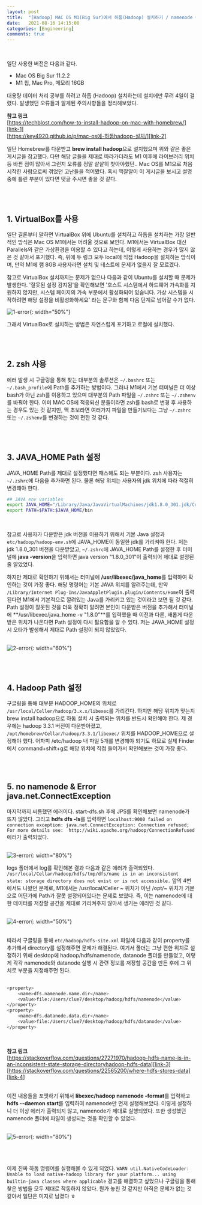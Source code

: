 ```yaml
---
layout: post
title:  "[Hadoop] MAC OS M1(Big Sur)에서 하둡(Hadoop) 설치하기 / namenode 에러 java.net.ConnectException 및 .zshrc HADOOP PATH 설정"
date:   2021-08-16 14:15:00
categories: [Engineering]
comments: true
---
```

<br>

일단 사용한 버전은 다음과 같다.
- Mac OS Big Sur 11.2.2
- M1 칩, Mac Pro, 메모리 16GB

대용량 데이터 처리 공부를 하려고 하둡 (Hadoop) 설치하는데 설치에만 무려 4일이 걸렸다. 발생했던 오류들과 알게된 주의사항들을 정리해보았다.

**참고 링크**  
[https://techblost.com/how-to-install-hadoop-on-mac-with-homebrew/][link-1]  
[https://key4920.github.io/p/mac-os에-하둡hadoop-설치/][link-2]

일단 Homebrew를 다운받고 **brew install hadoop**으로 설치했으며 위와 같은 좋은 게시글을 참고했다. 다만 해당 글들을 제대로 따라가더라도 M1 이후에 라이브러리 위치 등 바뀐 점이 많아서 그런지 오류를 정말 샅샅히 찾아야했던.. Mac OS를 M1으로 처음 시작한 사람으로써 겪었던 고난들을 적어봤다. 혹시 맥잘알이 이 게시글을 보시고 설명 중에 틀린 부분이 있다면 댓글 주시면 좋을 것 같다.
<br><br><br><br>

## 1. VirtualBox를 사용
일단 결론부터 말하면 VirtualBox 위에 Ubuntu를 설치하고 하둡을 설치하는 가장 일반적인 방식은 Mac OS M1에서는 어려울 것으로 보인다. M1에서는 VirtualBox 대신 Parallels와 같은 가상환경을 이용할 수 있다고 하는데, 이렇게 사용하는 경우가 많지 않은 것 같아서 포기했다. 즉, 위에 두 링크 모두 local에 직접 Hadoop을 설치하는 방식이며, 만약 M1에 램 8GB 사용자라면 설치 및 테스트에 문제가 없을지 잘 모르겠다.
<br>

참고로 VirtualBox 설치까지는 문제가 없으나 다음과 같이 Ubuntu를 설치할 때 문제가 발생한다. '잘못된 설정 감지됨'을 확인해보면 '호스트 시스템에서 하드웨어 가속화를 지원하지 않지만, 시스템 페이지의 가속 부분에서 활성화되어 있습니다. 가상 시스템을 시작하려면 해당 설정을 비활성화하세요' 라는 문구와 함께 다음 단계로 넘어갈 수가 없다. 
<br>

![1-error](/!contents_plot/2021-08-16-ERROR-1.jpg){: width="50%"}
<br>

그래서 VirtualBox로 설치하는 방법은 자연스럽게 포기하고 로컬에 설치했다.
<br><br><br><br>

## 2. zsh 사용
에러 발생 시 구글링을 통해 찾는 대부분의 솔루션은 `~/.bashrc` 또는 `~/.bash_profile`에 Path를 추가하는 방법이다. 그러나 M1에서 기본 터미널은 더 이상 bash가 아닌 zsh를 이용하고 있으며 대부분의 Path 파일을 `~/.zshrc` 또는 `~/.zshenv`를 바꿔야 한다. 이미 MAC OS에 적응되신 분들이라면 zsh를 bash로 변경 후 사용하는 경우도 있는 것 같지만, 맥 초보라면 여러가지 파일을 만들기보다는 그냥 `~/.zshrc` 또는 `~/.zshenv`를 변경하는 것이 편한 것 같다.
<br><br><br><br>

## 3. JAVA_HOME Path 설정
JAVA_HOME Path를 제대로 설정했다면 패스해도 되는 부분이다. zsh 사용자는 `~/.zshrc`에 다음을 추가하면 된다. 물론 해당 위치는 사용자의 jdk 위치에 따라 적절히 변경해야 한다. 
<br>

```bash
## JAVA env variables
export JAVA_HOME="/Library/Java/JavaVirtualMachines/jdk1.8.0_301.jdk/Contents/Home"
export PATH=$PATH:$JAVA_HOME/bin
```  
<br>

참고로 사용자가 다운받은 jdk 버전을 이용하기 위해서 기본 Java 설정과 `etc/hadoop/hadoop-env.sh`에 JAVA_HOME이 동일한 jdk를 가리켜야 한다. 저는 jdk 1.8.0_301 버전을 다운받았고, `~/.zshrc`에 JAVA_HOME Path를 설정한 후 터미널에 **java -version**을 입력하면 java version "1.8.0_301"이 출력되어 제대로 설정된 줄 알았었다. 
<br>

하지만 제대로 확인하기 위해서는 터미널에 **/usr/libexec/java_home**를 입력하여 확인하는 것이 가장 좋다. 해당 명령어는 기본 JAVA 위치를 알려주는데, 만약 `/Library/Internet Plug-Ins/JavaAppletPlugin.plugin/Contents/Home`이 출력된다면 M1에서 기본적으로 깔려있는 Java를 가리키고 있는 것이라고 보면 될 것 같다. Path 설정이 잘못된 것을 더욱 정확히 알려면 본인이 다운받은 버전을 추가해서 터미널에 **/usr/libexec/java_home -v "1.8.0"**를 입력했을 때 이전과 다른, 새롭게 다운받은 위치가 나온다면 Path 설정이 다시 필요함을 알 수 있다. 저는 JAVA_HOME 설정 시 오타가 발생해서 제대로 Path 설정이 되지 않았었다.  
<br>

![2-error](/!contents_plot/2021-08-16-ERROR-2.jpg){: width="60%"}
<br><br><br><br>

## 4. Hadoop Path 설정

구글링을 통해 대부분 HADOOP_HOME의 위치로 `/usr/local/Celler/hadoop/3.x.x/libexec`를 가리킨다. 하지만 해당 위치가 맞는지 brew install hadoop으로 하둡 설치 시 출력되는 위치를 반드시 확인해야 한다. 제 경우에는 hadoop 3.3.1 버전이 다운받아졌고, `/opt/homebrew/Cellar/hadoop/3.3.1/libexec/` 위치를 HADOOP_HOME으로 설정해야 했다. 어차피 /etc/hadoop 내 파일 5개를 변경해야 되기도 하므로 실제 Finder에서 command+shift+g로 해당 위치에 직접 들어가서 확인해보는 것이 가장 좋다. 
<br><br><br><br>

## 5. no namenode & Error java.net.ConnectException 

마지막까지 씨름했던 에러이다. start-dfs.sh 후에 JPS를 확인해보면 namenode가 뜨지 않았다. 그리고 **hdfs dfs -ls**를 입력하면 `localhost:9000 failed on connection exception: java.net.ConnectException: Connection refused; For more details see:  http://wiki.apache.org/hadoop/ConnectionRefused` 에러가 출력되었다.  
<br>

![3-error](/!contents_plot/2021-08-16-ERROR-3.jpg){: width="80%"} 
<br>

logs 폴더에서 log를 확인해본 결과 다음과 같은 에러가 출력되었다. `/usr/local/Cellar/hadoop/hdfs/tmp/dfs/name is in an inconsistent state: storage directory does not exist or is not accessible.` 앞의 4번에서도 나왔던 문제로, M1에서는 /usr/local/Celler ~ 위치가 아닌 /opt/~ 위치가 기본으로 어딘가에 Path가 잘못 설정되어있다는 문제로 보였다. 즉, 이는 namenode에 대한 데이터를 저장할 공간을 제대로 가리켜주지 않아서 생기는 에러인 것 같다.  
<br>

![4-error](/!contents_plot/2021-08-16-ERROR-4.jpg){: width="50%"}  
<br>

따라서 구글링을 통해 `etc/hadoop/hdfs-site.xml` 파일에 다음과 같이 property를 추가해서 directory를 설정해주면 문제가 해결된다. 여기서 폴더는 그냥 편한 위치로 설정하기 위해 desktop에 hadoop/hdfs/namenode, datanode 폴더를 만들었고, 이렇게 각각 namenode와 datanode 실행 시 관련 정보를 저장할 공간을 만든 후에 그 위치로 <value> 부분을 지정해주면 된다.  
<br>

```bash
<property>
    <name>dfs.namenode.name.dir</name>
    <value>file:/Users/clue7/desktop/hadoop/hdfs/namenode</value>
</property>
<property>
    <name>dfs.datanode.data.dir</name>
    <value>file:/Users/clue7/desktop/hadoop/hdfs/datanode</value>
</property>
```
<br>

**참고 링크**  
[https://stackoverflow.com/questions/27271970/hadoop-hdfs-name-is-in-an-inconsistent-state-storage-directoryhadoop-hdfs-data][link-3]
[https://stackoverflow.com/questions/22565200/where-hdfs-stores-data][link-4]  
<br>

이전 내용들을 포맷하기 위해서 **libexec/hadoop namenode -format**를 입력하고 **hdfs --daemon start**를 입력하여 namenode만 먼저 실행해보았다. 이렇게 설정하니 더 이상 에러가 출력되지 않고, namenode가 제대로 실행되었다. 또한 생성했던 namenode 폴더에 파일이 생성되는 것을 확인할 수 있었다.  
<br>

![5-error](/!contents_plot/2021-08-16-ERROR-5.jpg){: width="80%"}
<br><br><br><br>

이제 진짜 하둡 명령어를 실행해볼 수 있게 되었다. `WARN util.NativeCodeLoader: Unable to load native-hadoop library for your platform... using builtin-java classes where applicable` 경고를 해결하고 싶었으나 구글링을 통해 찾은 방법들 모두 제대로 작동하지 않았다. 뭔가 놓친 것 같지만 아직은 문제가 없는 것 같아서 일단은 미지로 남겼다 ㅎ

[link-1]: https://techblost.com/how-to-install-hadoop-on-mac-with-homebrew/
[link-2]: https://key4920.github.io/p/mac-os%EC%97%90-%ED%95%98%EB%91%A1hadoop-%EC%84%A4%EC%B9%98/
[link-3]: https://stackoverflow.com/questions/27271970/hadoop-hdfs-name-is-in-an-inconsistent-state-storage-directoryhadoop-hdfs-data
[link-4]: https://stackoverflow.com/questions/22565200/where-hdfs-stores-data
